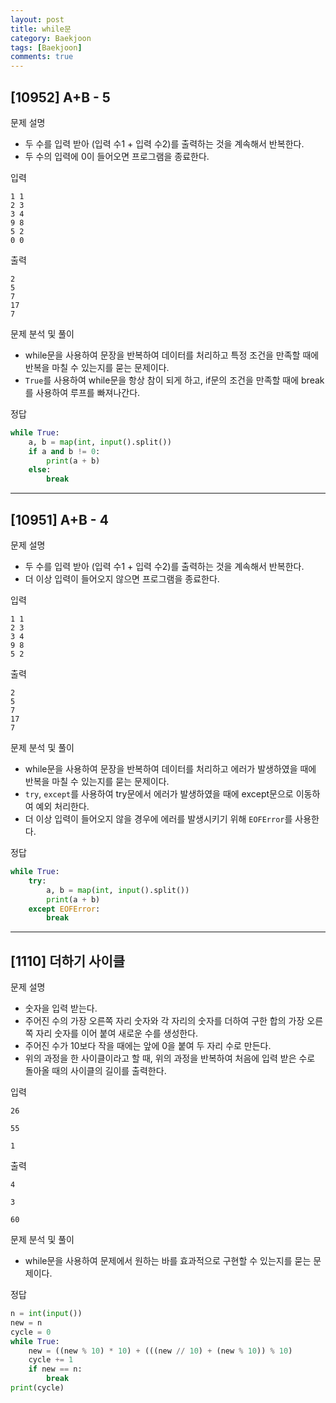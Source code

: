 ```yaml
---
layout: post
title: while문
category: Baekjoon
tags: [Baekjoon]
comments: true
---
```


## [10952] A+B - 5

문제 설명
- 두 수를 입력 받아 (입력 수1 + 입력 수2)를 출력하는 것을 계속해서 반복한다.
- 두 수의 입력에 0이 들어오면 프로그램을 종료한다.

입력
```
1 1
2 3
3 4
9 8
5 2
0 0
```

출력
```
2
5
7
17
7
```

문제 분석 및 풀이
- while문을 사용하여 문장을 반복하여 데이터를 처리하고 특정 조건을 만족할 때에 반복을 마칠 수 있는지를 묻는 문제이다.
- `True`를 사용하여 while문을 항상 참이 되게 하고, if문의 조건을 만족할 때에 break를 사용하여 루프를 빠져나간다.

정답
```python
while True:
    a, b = map(int, input().split())
    if a and b != 0:
        print(a + b)
    else:
        break
```

---

## [10951] A+B - 4

문제 설명
- 두 수를 입력 받아 (입력 수1 + 입력 수2)를 출력하는 것을 계속해서 반복한다.
- 더 이상 입력이 들어오지 않으면 프로그램을 종료한다.

입력
```
1 1
2 3
3 4
9 8
5 2
```

출력
```
2
5
7
17
7
```

문제 분석 및 풀이
- while문을 사용하여 문장을 반복하여 데이터를 처리하고 에러가 발생하였을 때에 반복을 마칠 수 있는지를 묻는 문제이다.
- `try`, `except`를 사용하여 try문에서 에러가 발생하였을 때에 except문으로 이동하여 예외 처리한다.
- 더 이상 입력이 들어오지 않을 경우에 에러를 발생시키기 위해 `EOFError`를 사용한다.

정답
```python
while True:
    try:
        a, b = map(int, input().split())
        print(a + b)
    except EOFError:
        break
```

---

## [1110] 더하기 사이클

문제 설명
- 숫자을 입력 받는다.
- 주어진 수의 가장 오른쪽 자리 숫자와 각 자리의 숫자를 더하여 구한 합의 가장 오른쪽 자리 숫자를 이어 붙여 새로운 수를 생성한다.
- 주어진 수가 10보다 작을 때에는 앞에 0을 붙여 두 자리 수로 만든다.
- 위의 과정을 한 사이클이라고 할 때, 위의 과정을 반복하여 처음에 입력 받은 수로 돌아올 때의 사이클의 길이를 출력한다.

입력
```
26
```
```
55
```
```
1
```

출력
```
4
```
```
3
```
```
60
```

문제 분석 및 풀이
- while문을 사용하여 문제에서 원하는 바를 효과적으로 구현할 수 있는지를 묻는 문제이다.

정답
```python
n = int(input())
new = n
cycle = 0
while True:
    new = ((new % 10) * 10) + (((new // 10) + (new % 10)) % 10)
    cycle += 1
    if new == n:
        break
print(cycle)
```
